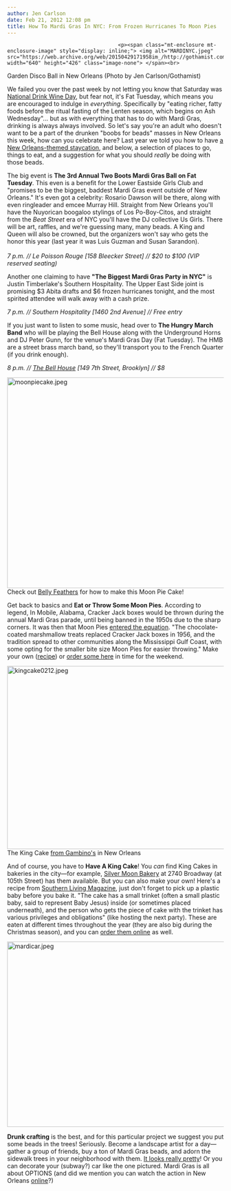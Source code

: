 ```yaml
---
author: Jen Carlson
date: Feb 21, 2012 12:08 pm
title: How To Mardi Gras In NYC: From Frozen Hurricanes To Moon Pies
---
```


	
										<p><span class="mt-enclosure mt-enclosure-image" style="display: inline;"> <img alt="MARDINYC.jpeg" src="https://web.archive.org/web/20150429171958im_/http://gothamist.com/attachments/arts_jen/MARDINYC.jpeg" width="640" height="426" class="image-none"> </span><br>
<span class="photo_caption">Garden Disco Ball in New Orleans (Photo by Jen Carlson/Gothamist)</span></p>

<p>We failed you over the past week by not letting you know that Saturday was <a href="https://web.archive.org/web/20150429171958/http://gothamist.com/2011/02/18/today_is_drink_wine_day.php">National Drink Wine Day</a>, but fear not, it&apos;s Fat Tuesday, which means you are encouraged to indulge in <em>everything</em>. Specifically by &quot;eating richer, fatty foods before the ritual fasting of the Lenten season, which begins on Ash Wednesday&quot;... but as with everything that has to do with Mardi Gras, drinking is always always involved. So let&apos;s say you&apos;re an adult who doesn&apos;t want to be a part of the drunken &quot;boobs for beads&quot; masses in New Orleans this week, how can you celebrate here? Last year we told you how to have <a href="https://web.archive.org/web/20150429171958/http://gothamist.com/2011/03/23/staycation_new_orleans.php">a New Orleans-themed staycation</a>, and below, a selection of places to go, things to eat, and a suggestion for what you should <em>really</em> be doing with those beads.</p>

<p>The big event is <strong>The 3rd Annual Two Boots Mardi Gras Ball on Fat Tuesday</strong>. This even is a benefit for the Lower Eastside Girls Club and &quot;promises to be the biggest, baddest Mardi Gras event outside of New Orleans.&quot; It&apos;s even got a celebrity: Rosario Dawson will be there, along with even ringleader and emcee Murray Hill. Straight from New Orleans you&apos;ll have the Nuyorican boogaloo stylings of Los Po-Boy-Citos, and straight from the <em>Beat Street</em> era of NYC you&apos;ll have the DJ collective Us Girls. There will be art, raffles, and we&apos;re guessing many, many beads. A King and Queen will also be crowned, but the organizers won&apos;t say who gets the honor this year (last year it was Luis Guzman and Susan Sarandon).<br>
 <br>
<em>7 p.m. // Le Poisson Rouge [158 Bleecker Street] // $20 to $100 (VIP reserved seating)</em></p>

<p>Another one claiming to have <strong>&quot;The Biggest Mardi Gras Party in NYC&quot;</strong> is Justin Timberlake&apos;s Southern Hospitality. The Upper East Side joint is promising $3 Abita drafts and $6 frozen hurricanes tonight, and the most spirited attendee will walk away with a cash prize.</p>

<p><em>7 p.m. // Southern Hospitality [1460 2nd Avenue] // Free entry</em></p>

<p>If you just want to listen to some music, head over to <strong>The Hungry March Band</strong> who will be playing the Bell House along with the Underground Horns and DJ Peter Gunn, for the venue&apos;s Mardi Gras Day (Fat Tuesday). The HMB are a street brass march band, so they&apos;ll transport you to the French Quarter (if you drink enough).</p>

<p><em>8 p.m. // <a href="https://web.archive.org/web/20150429171958/http://thebellhouseny.com/">The Bell House</a> [149 7th Street, Brooklyn] // $8</em></p>

<p><span class="mt-enclosure mt-enclosure-image" style="display: inline;"> <img alt="moonpiecake.jpeg" src="https://web.archive.org/web/20150429171958im_/http://gothamist.com/attachments/arts_jen/moonpiecake.jpeg" width="640" height="490" class="image-none"> </span><br>
<span class="photo_caption">Check out <a href="https://web.archive.org/web/20150429171958/http://bellyfeathersparty.blogspot.com/2012/02/cake-mardi-gras-moon-pie.html">Belly Feathers</a> for how to make this Moon Pie Cake!</span></p>

<p>Get back to basics and <strong>Eat or Throw Some Moon Pies</strong>. According to legend, In Mobile, Alabama, Cracker Jack boxes would be thrown during the annual Mardi Gras parade, until being banned in the 1950s due to the sharp corners. It was then that Moon Pies <a href="https://web.archive.org/web/20150429171958/http://www.ibtimes.com/articles/301679/20120220/mardi-gras-2012-throw-beads-new-orleans.htm">entered the equation</a>. &quot;The chocolate-coated marshmallow treats replaced Cracker Jack boxes in 1956, and the tradition spread to other communities along the Mississippi Gulf Coast, with some opting for the smaller bite size Moon Pies for easier throwing.&quot; Make your own (<a href="https://web.archive.org/web/20150429171958/http://allrecipes.com/recipe/southern-moon-pies/">recipe</a>) or <a href="https://web.archive.org/web/20150429171958/http://www.moonpie.com/shop/">order some here</a> in time for the weekend.</p>

<p><span class="mt-enclosure mt-enclosure-image" style="display: inline;"> <img alt="kingcake0212.jpeg" src="https://web.archive.org/web/20150429171958im_/http://gothamist.com/attachments/arts_jen/kingcake0212.jpeg" width="640" height="426" class="image-none"> </span><br>
<span class="photo_caption">The King Cake <a href="https://web.archive.org/web/20150429171958/http://www.gambinos.com/shop/default.php">from Gambino&apos;s</a> in New Orleans</span></p>

<p>And of course, you have to <strong>Have A King Cake</strong>! You <em>can</em> find King Cakes in bakeries in the city&#x2014;for example, <a href="https://web.archive.org/web/20150429171958/http://www.silvermoonbakery.com/holidaysjanjuly/mardigraslent.html">Silver Moon Bakery</a> at 2740 Broadway (at 105th Street) has them available. But you can also make your own! Here&apos;s a recipe from <a href="https://web.archive.org/web/20150429171958/http://allrecipes.com/recipe/southern-living-magazines-king-cake/">Southern Living Magazine</a>, just don&apos;t forget to pick up a plastic baby before you bake it. &quot;The cake has a small trinket (often a small plastic baby, said to represent Baby Jesus) inside (or sometimes placed underneath), and the person who gets the piece of cake with the trinket has various privileges and obligations&quot; (like hosting the next party). These are eaten at different times throughout the year (they are also big during the Christmas season), and you can <a href="https://web.archive.org/web/20150429171958/http://www.mardigrasneworleans.com/kingcakes.html">order them online</a> as well.</p>

<p><span class="mt-enclosure mt-enclosure-image" style="display: inline;"> <img alt="mardicar.jpeg" src="https://web.archive.org/web/20150429171958im_/http://gothamist.com/attachments/arts_jen/mardicar.jpeg" width="640" height="431" class="image-none"> </span> </p>

<p><strong>Drunk crafting</strong> is the best, and for this particular project we suggest you put some beads in the trees! Seriously. Become a landscape artist for a day&#x2014;gather a group of friends, buy a ton of Mardi Gras beads, and adorn the sidewalk trees in your neighborhood with them. <a href="https://web.archive.org/web/20150429171958/http://images4.fanpop.com/image/photos/22400000/Mardi-Gras-bead-tree-deedeeflower-22452394-500-375.jpg">It looks really pretty</a>! Or you can decorate your (subway?) car like the one pictured. Mardi Gras is all about OPTIONS (and did we mention you can watch the action in New Orleans <a href="https://web.archive.org/web/20150429171958/http://www.mardigrasneworleans.com/compu.html">online</a>?)</p>					
										
									
				